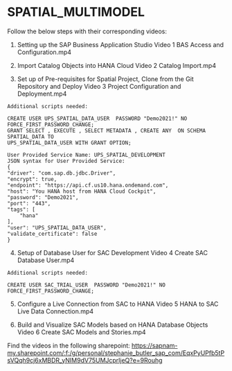 # SPATIAL_MULTIMODEL

Follow the below steps with their corresponding videos:
  1. Setting up the SAP Business Application Studio
    Video 1 BAS Access and Configuration.mp4
    
  2. Import Catalog Objects into HANA Cloud
    Video 2 Catalog Import.mp4
    
  3. Set up of Pre-requisites for Spatial Project, Clone from the Git Repository and Deploy
    Video 3 Project Configuration and Deployment.mp4
    
    Additional scripts needed: 
    
    CREATE USER UPS_SPATIAL_DATA_USER  PASSWORD "Demo2021!" NO FORCE_FIRST_PASSWORD_CHANGE;
    GRANT SELECT , EXECUTE , SELECT METADATA , CREATE ANY  ON SCHEMA SPATIAL_DATA TO 
    UPS_SPATIAL_DATA_USER WITH GRANT OPTION;
    
    User Provided Service Name: UPS_SPATIAL_DEVELOPMENT
    JSON syntax for User Provided Service: 
    {
    "driver": "com.sap.db.jdbc.Driver",
    "encrypt": true,
    "endpoint": "https://api.cf.us10.hana.ondemand.com",
    "host": "You HANA host from HANA Cloud Cockpit",
    "password": "Demo2021",
    "port": "443",
    "tags": [
        "hana"
    ],
    "user": "UPS_SPATIAL_DATA_USER",
    "validate_certificate": false
    }
    
  4. Setup of Database User for SAC Development
    Video 4 Create SAC Database User.mp4
    
    Additional scripts needed:
    
    CREATE USER SAC_TRIAL_USER  PASSWORD "Demo2021!" NO FORCE_FIRST_PASSWORD_CHANGE; 
    
  5. Configure a Live Connection from SAC to HANA
    Video 5 HANA to SAC Live Data Connection.mp4
    
  6. Build and Visualize SAC Models based on HANA Database Objects
    Video 6 Create SAC Models and Stories.mp4

Find the videos in the following sharepoint:
https://sapnam-my.sharepoint.com/:f:/g/personal/stephanie_butler_sap_com/EqxPyUPfb5tPsVQqh9cj6xMBDR_yNIM9dV75UMJcprljeQ?e=9Rouhg

